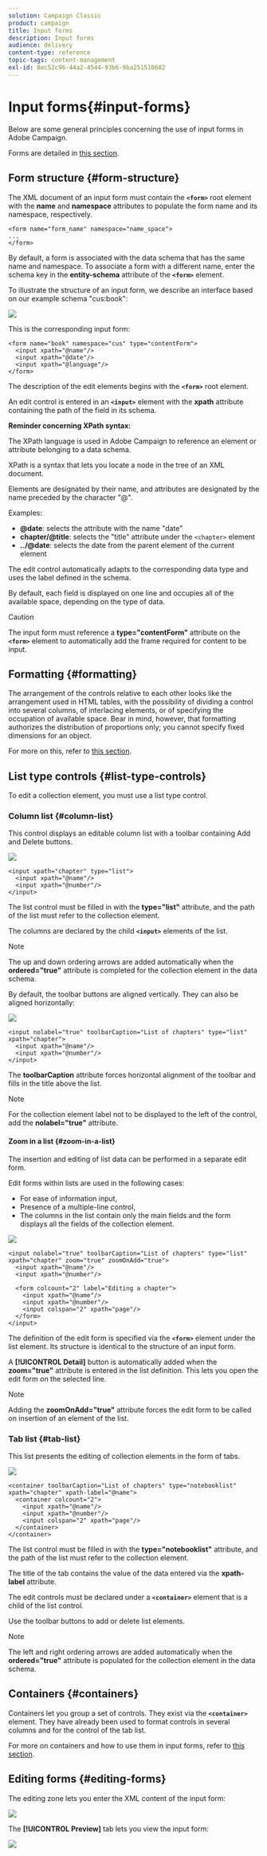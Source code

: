 ```yaml
---
solution: Campaign Classic
product: campaign
title: Input forms
description: Input forms
audience: delivery
content-type: reference
topic-tags: content-management
exl-id: 8ec52c96-44a2-4544-93b6-9ba251510682
---
```

# Input forms{#input-forms}

Below are some general principles concerning the use of input forms in Adobe Campaign.

Forms are detailed in [this section](../../configuration/using/identifying-a-form.md).

## Form structure {#form-structure}

The XML document of an input form must contain the **`<form>`** root element with the **name** and **namespace** attributes to populate the form name and its namespace, respectively.

```
<form name="form_name" namespace="name_space">
...
</form>
```

By default, a form is associated with the data schema that has the same name and namespace. To associate a form with a different name, enter the schema key in the **entity-schema** attribute of the **`<form>`** element.

To illustrate the structure of an input form, we describe an interface based on our example schema "cus:book":

![](assets/d_ncs_content_form1.png)

This is the corresponding input form:

```
<form name="book" namespace="cus" type="contentForm">
  <input xpath="@name"/>
  <input xpath="@date"/>
  <input xpath="@language"/>
</form>
```

The description of the edit elements begins with the **`<form>`** root element.

An edit control is entered in an **`<input>`** element with the **xpath** attribute containing the path of the field in its schema.

**Reminder concerning XPath syntax:**

The XPath language is used in Adobe Campaign to reference an element or attribute belonging to a data schema.

XPath is a syntax that lets you locate a node in the tree of an XML document.

Elements are designated by their name, and attributes are designated by the name preceded by the character "@".

Examples:

* **@date**: selects the attribute with the name "date"
* **chapter/@title**: selects the "title" attribute under the `<chapter>` element
* **../@date**: selects the date from the parent element of the current element

The edit control automatically adapts to the corresponding data type and uses the label defined in the schema.

By default, each field is displayed on one line and occupies all of the available space, depending on the type of data.

>[!CAUTION]
>
>The input form must reference a **type="contentForm"** attribute on the **`<form>`** element to automatically add the frame required for content to be input.

## Formatting {#formatting}

The arrangement of the controls relative to each other looks like the arrangement used in HTML tables, with the possibility of dividing a control into several columns, of interlacing elements, or of specifying the occupation of available space. Bear in mind, however, that formatting authorizes the distribution of proportions only; you cannot specify fixed dimensions for an object.

For more on this, refer to [this section](../../configuration/using/form-structure.md#formatting).

## List type controls {#list-type-controls}

To edit a collection element, you must use a list type control.

### Column list {#column-list}

This control displays an editable column list with a toolbar containing Add and Delete buttons.

![](assets/d_ncs_content_form4.png)

```
<input xpath="chapter" type="list">
  <input xpath="@name"/>
  <input xpath="@number"/>
</input>
```

The list control must be filled in with the **type="list"** attribute, and the path of the list must refer to the collection element.

The columns are declared by the child **`<input>`** elements of the list.

>[!NOTE]
>
>The up and down ordering arrows are added automatically when the **ordered="true"** attribute is completed for the collection element in the data schema.

By default, the toolbar buttons are aligned vertically. They can also be aligned horizontally:

![](assets/d_ncs_content_form5.png)

```
<input nolabel="true" toolbarCaption="List of chapters" type="list" xpath="chapter">
  <input xpath="@name"/>
  <input xpath="@number"/>
</input>
```

The **toolbarCaption** attribute forces horizontal alignment of the toolbar and fills in the title above the list.

>[!NOTE]
>
>For the collection element label not to be displayed to the left of the control, add the **nolabel="true"** attribute.

#### Zoom in a list {#zoom-in-a-list}

The insertion and editing of list data can be performed in a separate edit form.

Edit forms within lists are used in the following cases:

* For ease of information input,
* Presence of a multiple-line control,
* The columns in the list contain only the main fields and the form displays all the fields of the collection element.

![](assets/d_ncs_content_form7.png)

```
<input nolabel="true" toolbarCaption="List of chapters" type="list" xpath="chapter" zoom="true" zoomOnAdd="true">
  <input xpath="@name"/>
  <input xpath="@number"/>

  <form colcount="2" label="Editing a chapter">
    <input xpath="@name"/>
    <input xpath="@number"/>
    <input colspan="2" xpath="page"/>
  </form>
</input>
```

The definition of the edit form is specified via the **`<form>`** element under the list element. Its structure is identical to the structure of an input form.

A **[!UICONTROL Detail]** button is automatically added when the **zoom="true"** attribute is entered in the list definition. This lets you open the edit form on the selected line.

>[!NOTE]
>
>Adding the **zoomOnAdd="true"** attribute forces the edit form to be called on insertion of an element of the list.

### Tab list {#tab-list}

This list presents the editing of collection elements in the form of tabs.

![](assets/d_ncs_content_form6.png)

```
<container toolbarCaption="List of chapters" type="notebooklist" xpath="chapter" xpath-label="@name">
  <container colcount="2">
    <input xpath="@name"/>
    <input xpath="@number"/>
    <input colspan="2" xpath="page"/>
  </container>
</container>
```

The list control must be filled in with the **type="notebooklist"** attribute, and the path of the list must refer to the collection element.

The title of the tab contains the value of the data entered via the **xpath-label** attribute.

The edit controls must be declared under a **`<container>`** element that is a child of the list control.

Use the toolbar buttons to add or delete list elements.

>[!NOTE]
>
>The left and right ordering arrows are added automatically when the **ordered="true"** attribute is populated for the collection element in the data schema.

## Containers {#containers}

Containers let you group a set of controls. They exist via the **`<container>`** element. They have already been used to format controls in several columns and for the control of the tab list.

For more on containers and how to use them in input forms, refer to [this section](../../configuration/using/form-structure.md#containers).

## Editing forms {#editing-forms}

The editing zone lets you enter the XML content of the input form:

![](assets/d_ncs_content_form12.png)

The **[!UICONTROL Preview]** tab lets you view the input form:

![](assets/d_ncs_content_form13.png)
